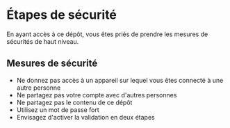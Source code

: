 # Étapes de sécurité
En ayant accès à ce dépôt, vous êtes priés de prendre les mesures de sécurités de haut niveau.
## Mesures de sécurité
*  Ne donnez pas accès à un appareil sur lequel vous êtes connecté à une autre personne
*  Ne partagez pas votre compte avec d'autres personnes
*  Ne partagez pas le contenu de ce dépôt
*  Utilisez un mot de passe fort
*  Envisagez d'activer la validation en deux étapes